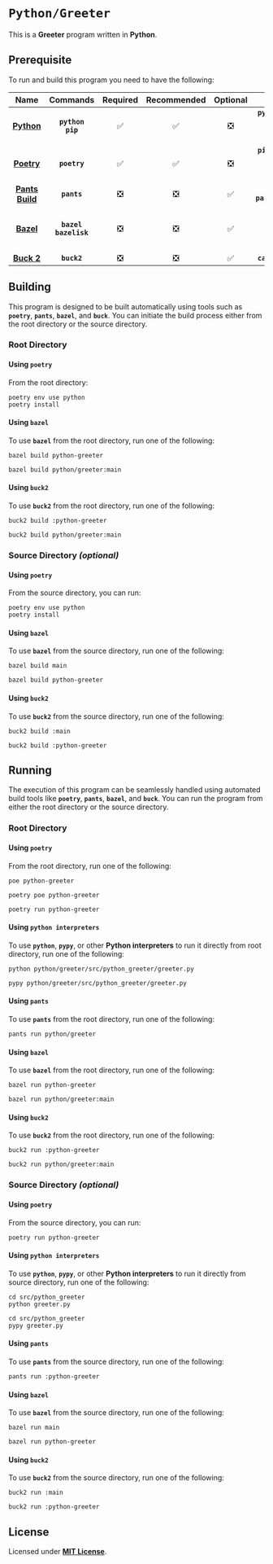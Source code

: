 # `Python/Greeter`

This is a **Greeter** program written in **Python**.

## Prerequisite

To run and build this program you need to have the following:

<div align="center">

| Name | Commands | Required | Recommended | Optional | Notes |
|:----:|:--------:|:--------:|:-----------:|:--------:|:-----:|
| [**Python**](https://www.python.org/downloads/) | **`python`**<br>**`pip`** | &#9989; | &#9989; | &#10062; | **`pyenv install x.y.z`**<br>or<br>**`sudo apt install python3`** |
| [**Poetry**](https://python-poetry.org/docs/#installing-with-pipx) | **`poetry`** | &#9989; | &#9989; | &#10062; | **`pipx install poetry`**<br>or<br>**`sudo apt install python3-poetry`** |
| [**Pants Build**](https://www.pantsbuild.org/docs/installation) | **`pants`** | &#10062; | &#10062; | &#9989; | **`brew install pantsbuild/tap/pants`** |
| [**Bazel**](https://bazel.build/) | **`bazel`**<br>**`bazelisk`** | &#10062; | &#10062; | &#9989; | **`npm install -g @bazel/bazelisk`**<br>or<br>**`sudo apt install bazel`** |
| [**Buck 2**](https://buck2.build/docs/getting_started/) | **`buck2`** | &#10062; | &#10062; | &#9989; | **`cargo install buck2`** |

</div>

## Building

This program is designed to be built automatically using tools such as
**`poetry`**, **`pants`**, **`bazel`**, and **`buck`**. You can initiate the
build process either from the root directory or the source directory.

### Root Directory

#### Using `poetry`

From the root directory:

```
poetry env use python
poetry install
```

#### Using `bazel`

To use **`bazel`** from the root directory, run one of the following:

```
bazel build python-greeter
```
```
bazel build python/greeter:main
```

#### Using `buck2`

To use **`buck2`** from the root directory, run one of the following:

```
buck2 build :python-greeter
```
```
buck2 build python/greeter:main
```

### Source Directory _(optional)_

#### Using `poetry`

From the source directory, you can run:

```
poetry env use python
poetry install
```

#### Using `bazel`

To use **`bazel`** from the source directory, run one of the following:

```
bazel build main
```
```
bazel build python-greeter
```

#### Using `buck2`

To use **`buck2`** from the source directory, run one of the following:

```
buck2 build :main
```
```
buck2 build :python-greeter
```

## Running

The execution of this program can be seamlessly handled using automated build
tools like **`poetry`**, **`pants`**, **`bazel`**, and **`buck`**. You can run
the program from either the root directory or the source directory.

### Root Directory

#### Using `poetry`

From the root directory, run one of the following:

```
poe python-greeter
```
```
poetry poe python-greeter
```
```
poetry run python-greeter
```

#### Using `python interpreters`

To use **`python`**, **`pypy`**, or other **Python interpreters** to run it
directly from root directory, run one of the following:

```
python python/greeter/src/python_greeter/greeter.py
```
```
pypy python/greeter/src/python_greeter/greeter.py
```

#### Using `pants`

To use **`pants`** from the root directory, run one of the following:

```
pants run python/greeter
```

#### Using `bazel`

To use **`bazel`** from the root directory, run one of the following:

```
bazel run python-greeter
```
```
bazel run python/greeter:main
```

#### Using `buck2`

To use **`buck2`** from the root directory, run one of the following:

```
buck2 run :python-greeter
```
```
buck2 run python/greeter:main
```

### Source Directory _(optional)_

#### Using `poetry`

From the source directory, you can run:

```
poetry run python-greeter
```

#### Using `python interpreters`

To use **`python`**, **`pypy`**, or other **Python interpreters** to run it
directly from source directory, run one of the following:

```
cd src/python_greeter
python greeter.py
```
```
cd src/python_greeter
pypy greeter.py
```

#### Using `pants`

To use **`pants`** from the source directory, run one of the following:

```
pants run :python-greeter
```

#### Using `bazel`

To use **`bazel`** from the source directory, run one of the following:

```
bazel run main
```
```
bazel run python-greeter
```

#### Using `buck2`

To use **`buck2`** from the source directory, run one of the following:

```
buck2 run :main
```
```
buck2 run :python-greeter
```

## License

Licensed under [**MIT License**](LICENSE).
